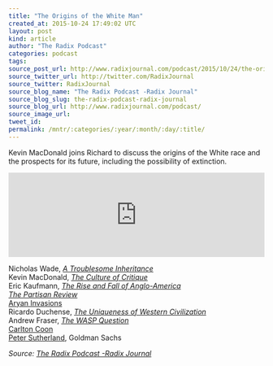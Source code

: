 ```yaml
---
title: "The Origins of the White Man"
created_at: 2015-10-24 17:49:02 UTC
layout: post
kind: article
author: "The Radix Podcast"
categories: podcast
tags: 
source_post_url: http://www.radixjournal.com/podcast/2015/10/24/the-origins-of-the-white-man
source_twitter_url: http://twitter.com/RadixJournal
source_twitter: RadixJournal
source_blog_name: "The Radix Podcast -Radix Journal"
source_blog_slug: the-radix-podcast-radix-journal
source_blog_url: http://www.radixjournal.com/podcast/
source_image_url: 
tweet_id:
permalink: /mntr/:categories/:year/:month/:day/:title/
---
```

<p>Kevin MacDonald joins Richard to discuss the origins of the White race and the prospects for its future, including the possibility of extinction.</p><iframe scrolling="no" src="https://w.soundcloud.com/player/?url=https%3A//api.soundcloud.com/tracks/229895115&amp;color=ff5500&amp;auto_play=false&amp;hide_related=false&amp;show_comments=true&amp;show_user=true&amp;show_reposts=false" width="100%" frameborder="no" height="166"></iframe><p>Nicholas Wade, <em><a href="http://www.amazon.com/exec/obidos/ASIN/0143127160/washisummipub-20">A Troublesome Inheritance</a></em> <br>
Kevin MacDonald, <em><a href="http://www.amazon.com/exec/obidos/ASIN/0759672229/washisummipub-20">The Culture of Critique</a></em> <br>
Eric Kaufmann, <em><a href="http://www.amazon.com/exec/obidos/ASIN/0674013034/washisummipub-20">The Rise and Fall of Anglo-America</a></em> <br>
<em><a href="https://en.wikipedia.org/wiki/Partisan_Review">The Partisan Review</a></em> <br>
<a href="https://en.wikipedia.org/wiki/Indo-Aryan_migration_theory">Aryan Invasions</a> <br>
Ricardo Duchense, <em><a href="http://www.amazon.com/exec/obidos/ASIN/9004232761/washisummipub-20">The Uniqueness of Western Civilization</a></em> <br>
Andrew Fraser, <em><a href="http://www.amazon.com/exec/obidos/ASIN/1907166297/washisummipub-20">The WASP Question</a></em> <br>
<a href="https://en.wikipedia.org/wiki/Carleton_S._Coon">Carlton Coon</a> <br>
<a href="https://www.youtube.com/watch?v=rVmg37snifI">Peter Sutherland</a>, Goldman Sachs  </p><div class="">
    <i>Source: <a href="http://www.radixjournal.com/podcast/">The Radix Podcast -Radix Journal</a></i>
</div>

